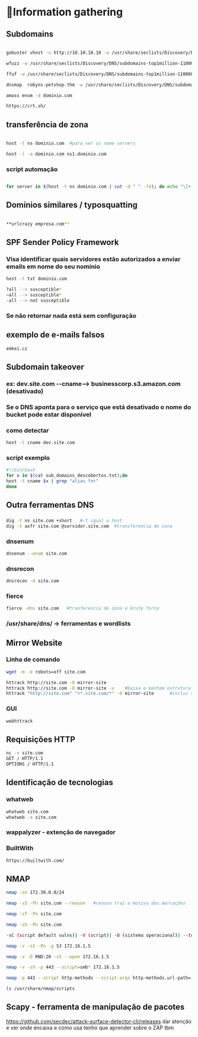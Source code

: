 # 🔎Information gathering


## Subdomains

```bash

gobuster vhost -u http://10.10.10.10 -w /usr/share/seclists/Discovery/DNS/subdomains-top1million-110000.txt --append-domain

wfuzz -w /usr/share/seclists/Discovery/DNS/subdomains-top1million-110000.txt -H "Host: FUZZ.cmess.thm" --hc 404 -u http://10.201.65.22 (--hw aqui tamanho em Word para tirar/filtrar)

ffuf -w /usr/share/seclists/Discovery/DNS/subdomains-top1million-110000.txt -u http://FUZZ.cmess.thm -fs 0

dnsmap  robyns-petshop.thm -w /usr/share/seclists/Discovery/DNS/subdomains-top1million-110000.txt

amass enum -d dominio.com

https://crt.sh/

```



## transferência de zona

```bash

host -t ns domínio.com  #para ver os name servers

host -l -a domínio.com ns1.dominio.com

```

### script automação

```bash

for server in $(host -t ns dominio.com | cut -d " " -f4); do echo "\[+] Trying $server"; host -l -a dominio.com $server 2>/dev/null || echo "No results found for $server"; echo ""; done

```





## Domínios similares / typosquatting

```bash

**urlcrazy empresa.com**  

```


## SPF Sender Policy Framework
### Visa identificar quais servidores estão autorizados a enviar emails em nome do seu nominio
```bash
host -t txt dominio.com
```
```bash
?all --> susceptible*
~all --> susceptible*
-all --> not susceptible
```
### Se não retornar nada está sem configuração

## exemplo de e-mails falsos

```bash
emkei.cz
```

## Subdomain takeover
### ex: dev.site.com --cname--> businesscorp.s3.amazon.com (desativado)
### Se o DNS aponta para o serviço que está desativado o nome do bucket pode estar disponivel
### como detectar
```bash
host -t cname dev.site.com
```

### script exemplo
```bash
#!/bin/bash
for x in $(cat sub_domains_descobertos.txt);do
host -t cname $x | grep "alias for"
done
```

## Outra ferramentas DNS

### 
```bash
dig -t ns site.com +short   #-t igual a host
dig -t axfr site.com @servidor.site.com  #transferencia de zona

```

### dnsenum
```bash
dnsenum --enum site.com

```

### dnsrecon
```bash
dnsrecon -d site.com

```

### fierce
```bash
fierce -dns site.com   #tranferencia de zona e brute force

```
### /usr/share/dns/ -> ferramentas e wordlists

## Mirror Website
### Linha de comando
```bash
wget -m -e robots=off site.com

```
```bash
httrack http://site.com -O mirror-site
httrack http://site.com -O mirror-site -v    #baixa e mantem estrutura
httrack "http://site.com" "+*.site.com/*" -O mirror-site      #inclui subdominios

```
### GUI
```bash
webhttrack

```

## Requisições HTTP
```bash
nc -v site.com
GET / HTTP/1.1
OPTIONS / HTTP/1.1

```
## Identificação de tecnologias
### whatweb
```bash
whatweb site.com
whatweb -a site.com

```
### wappalyzer - extenção de navegador

### BuiltWith
```bash
https://builtwith.com/

```
## NMAP
```bash
nmap -sn 172.30.0.0/24
```
```bash
nmap -sS -Pn site.com --reason   #reason traz o motivo das marcações
```
```bash
nmap -sT -Pn site.com
```
```bash
nmap -sU -Pn site.com
```
```bash
-sC (script default vulns)| -V (script)| -O (sistema operacional)| --top-ports=100 | -T 2 (Velocidade) 
```
```bash
nmap -v -sS -Pn -g 53 172.16.1.5
```
```bash
nmap -v -D RND:20 -sS --open 172.16.1.5
```
```bash
nmap -v -sV -p 443 --script=smb* 172.16.1.5
```
```bash
nmap -p 443 --script http-methods --script-args http-methods.url-path='/index.php'
```
```bash
ls /usr/share/nmap/scripts
```

## Scapy - ferramenta de manipulação de pacotes





https://github.com/secdec/attack-surface-detector-cli/releases dar atenção e ver onde encaixa e como usa
tenho que aprender sobre o ZAP tbm
